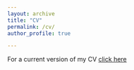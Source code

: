 ```yaml
---
layout: archive
title: "CV"
permalink: /cv/
author_profile: true

---
```


 

 For a current version of my CV [click here](https://johannes-wiedemann.github.io//files/Wiedemann_Johannes_CV_110521.pdf)

